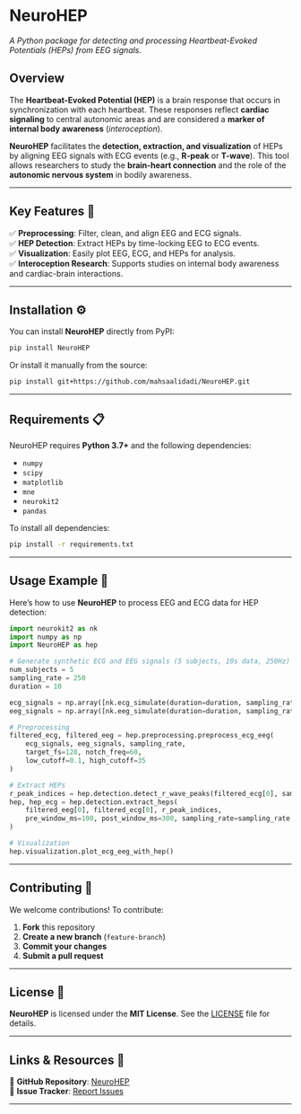# **NeuroHEP**

*A Python package for detecting and processing Heartbeat-Evoked Potentials (HEPs) from EEG signals.*

## **Overview**

The **Heartbeat-Evoked Potential (HEP)** is a brain response that occurs in synchronization with each heartbeat. These responses reflect **cardiac signaling** to central autonomic areas and are considered a **marker of internal body awareness** (*interoception*).

**NeuroHEP** facilitates the **detection, extraction, and visualization** of HEPs by aligning EEG signals with ECG events (e.g., **R-peak** or **T-wave**). This tool allows researchers to study the **brain-heart connection** and the role of the **autonomic nervous system** in bodily awareness.

---

## **Key Features** 🚀

✅ **Preprocessing**: Filter, clean, and align EEG and ECG signals.\
✅ **HEP Detection**: Extract HEPs by time-locking EEG to ECG events.\
✅ **Visualization**: Easily plot EEG, ECG, and HEPs for analysis.\
✅ **Interoception Research**: Supports studies on internal body awareness and cardiac-brain interactions.

---

## **Installation** ⚙️

You can install **NeuroHEP** directly from PyPI:

```bash
pip install NeuroHEP
```

Or install it manually from the source:

```bash
pip install git+https://github.com/mahsaalidadi/NeuroHEP.git
```

---

## **Requirements** 📋

NeuroHEP requires **Python 3.7+** and the following dependencies:

- `numpy`
- `scipy`
- `matplotlib`
- `mne`
- `neurokit2`
- `pandas`

To install all dependencies:

```bash
pip install -r requirements.txt
```

---

## **Usage Example** 🧠

Here’s how to use **NeuroHEP** to process EEG and ECG data for HEP detection:

```python
import neurokit2 as nk
import numpy as np
import NeuroHEP as hep

# Generate synthetic ECG and EEG signals (5 subjects, 10s data, 250Hz)
num_subjects = 5
sampling_rate = 250  
duration = 10  

ecg_signals = np.array([nk.ecg_simulate(duration=duration, sampling_rate=sampling_rate, heart_rate=70) for _ in range(num_subjects)])
eeg_signals = np.array([nk.eeg_simulate(duration=duration, sampling_rate=sampling_rate, noise=0.1) for _ in range(num_subjects)])

# Preprocessing
filtered_ecg, filtered_eeg = hep.preprocessing.preprocess_ecg_eeg(
    ecg_signals, eeg_signals, sampling_rate,
    target_fs=128, notch_freq=60,
    low_cutoff=0.1, high_cutoff=35
)

# Extract HEPs
r_peak_indices = hep.detection.detect_r_wave_peaks(filtered_ecg[0], sampling_rate)
hep, hep_ecg = hep.detection.extract_heps(
    filtered_eeg[0], filtered_ecg[0], r_peak_indices,
    pre_window_ms=100, post_window_ms=300, sampling_rate=sampling_rate
)

# Visualization
hep.visualization.plot_ecg_eeg_with_hep()
```

---

## **Contributing** 🤝

We welcome contributions! To contribute:

1. **Fork** this repository
2. **Create a new branch** (`feature-branch`)
3. **Commit your changes**
4. **Submit a pull request**

---

## **License** 📜

**NeuroHEP** is licensed under the **MIT License**. See the [LICENSE](https://github.com/mahsaalidadi/NeuroHEP/blob/master/LICENSE.txt) file for details.

---

## **Links & Resources** 🔗

📌 **GitHub Repository**: [NeuroHEP](https://github.com/mahsaalidadi/NeuroHEP)\
📌 **Issue Tracker**: [Report Issues](https://github.com/mahsaalidadi/NeuroHEP/issues)

---


